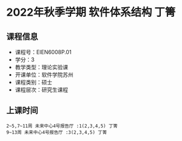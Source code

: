 # 2022年秋季学期 软件体系结构 丁箐






## 课程信息

- 课程号：EIEN6008P.01
- 学分：3
- 教学类型：理论实验课
- 开课单位：软件学院苏州
- 课程类别：硕士
- 课程层次：研究生课程

## 上课时间

```
2~5,7~11周 未来中心4号报告厅 :1(2,3,4,5) 丁箐
9~13周 未来中心4号报告厅 :3(2,3,4,5) 丁箐
```


